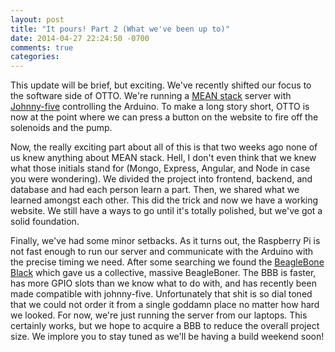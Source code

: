 ```yaml
---
layout: post
title: "It pours! Part 2 (What we've been up to)"
date: 2014-04-27 22:24:50 -0700
comments: true
categories: 
---
```


This update will be brief, but exciting. We've recently shifted our focus to the software side of OTTO. We're running a [MEAN stack](http://mean.io) server with [Johnny-five](https://github.com/rwaldron/johnny-five) controlling the Arduino. To make a long story short, OTTO is now at the point where we can press a button on the website to fire off the solenoids and the pump.
<!--more-->
Now, the really exciting part about all of this is that two weeks ago none of us knew anything about MEAN stack. Hell, I don't even think that we knew what those initials stand for (Mongo, Express, Angular, and Node in case you were wondering). We divided the project into frontend, backend, and database and had each person learn a part. Then, we shared what we learned amongst each other. This did the trick and now we have a working website. We still have a ways to go until it's totally polished, but we've got a solid foundation.

Finally, we've had some minor setbacks. As it turns out, the Raspberry Pi is not fast enough to run our server and communicate with the Arduino with the precise timing we need. After some searching we found the [BeagleBone Black](http://beagleboard.org/Products/BeagleBone+Black) which gave us a collective, massive BeagleBoner. The BBB is faster, has more GPIO slots than we know what to do with, and has recently been made compatible with johnny-five. Unfortunately that shit is so dial toned that we could not order it from a single goddamn place no matter how hard we looked. For now, we're just running the server from our laptops. This certainly works, but we hope to acquire a BBB to reduce the overall project size. We implore you to stay tuned as we'll be having a build weekend soon!
